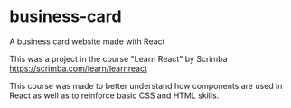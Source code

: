 # business-card
A business card website made with React

This was a project in the course "Learn React" by Scrimba 
https://scrimba.com/learn/learnreact

This course was made to better understand how components are used in React
as well as to reinforce basic CSS and HTML skills.

